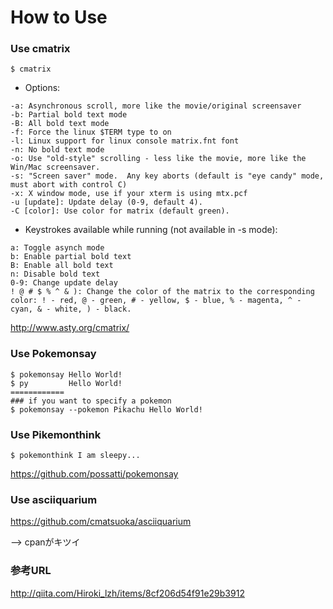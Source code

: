 # How to Use

### Use cmatrix

```
$ cmatrix
```

+ Options:

```
-a: Asynchronous scroll, more like the movie/original screensaver 
-b: Partial bold text mode 
-B: All bold text mode 
-f: Force the linux $TERM type to on 
-l: Linux support for linux console matrix.fnt font 
-n: No bold text mode 
-o: Use "old-style" scrolling - less like the movie, more like the Win/Mac screensaver. 
-s: "Screen saver" mode.  Any key aborts (default is "eye candy" mode, must abort with control C) 
-x: X window mode, use if your xterm is using mtx.pcf 
-u [update]: Update delay (0-9, default 4). 
-C [color]: Use color for matrix (default green). 
```

+ Keystrokes available while running (not available in -s mode): 


```
a: Toggle asynch mode 
b: Enable partial bold text 
B: Enable all bold text 
n: Disable bold text 
0-9: Change update delay 
! @ # $ % ^ & ): Change the color of the matrix to the corresponding color: ! - red, @ - green, # - yellow, $ - blue, % - magenta, ^ - cyan, & - white, ) - black. 
```

http://www.asty.org/cmatrix/

###  Use Pokemonsay

```
$ pokemonsay Hello World!
$ py         Hello World!
============
### if you want to specify a pokemon
$ pokemonsay --pokemon Pikachu Hello World!
```

### Use Pikemonthink

```
$ pokemonthink I am sleepy...
```

https://github.com/possatti/pokemonsay


### Use asciiquarium

https://github.com/cmatsuoka/asciiquarium

--> cpanがキツイ

### 参考URL

http://qiita.com/Hiroki_lzh/items/8cf206d54f91e29b3912
